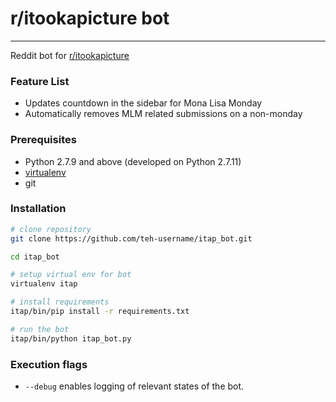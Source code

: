 # r/itookapicture bot

---

Reddit bot for [r/itookapicture](https://www.reddit.com/r/itookapicture)

### Feature List

* Updates countdown in the sidebar for Mona Lisa Monday
* Automatically removes MLM related submissions on a non-monday

### Prerequisites
* Python 2.7.9 and above (developed on Python 2.7.11)
* [virtualenv](https://virtualenv.pypa.io/en/latest/installation.html)
* git


### Installation
```bash
# clone repository
git clone https://github.com/teh-username/itap_bot.git

cd itap_bot

# setup virtual env for bot
virtualenv itap

# install requirements
itap/bin/pip install -r requirements.txt

# run the bot
itap/bin/python itap_bot.py
```


### Execution flags
* `--debug` enables logging of relevant states of the bot.

